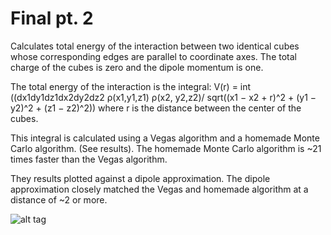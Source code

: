 # Final pt. 2
Calculates total energy of the interaction between two identical cubes whose corresponding edges are parallel to coordinate axes.
The total charge of the cubes is zero and the dipole momentum is one.

The total energy of the interaction is the integral: V(r) = int ((dx1dy1dz1dx2dy2dz2 ρ(x1,y1,z1) ρ(x2, y2,z2)/ sqrt((x1 − x2 + r)^2 + (y1 − y2)^2 + (z1 − z2)^2)) where r is the distance between the center of the cubes.

This integral is calculated using a Vegas algorithm and a homemade Monte Carlo algorithm. (See results). The homemade Monte Carlo algorithm is ~21 times faster than the Vegas algorithm. 

They results plotted against a dipole approximation. The dipole approximation closely matched the Vegas and homemade algorithm at a distance of ~2 or more.

![alt tag](https://github.com/matthewignal/fin2/blob/master/plot.png)
